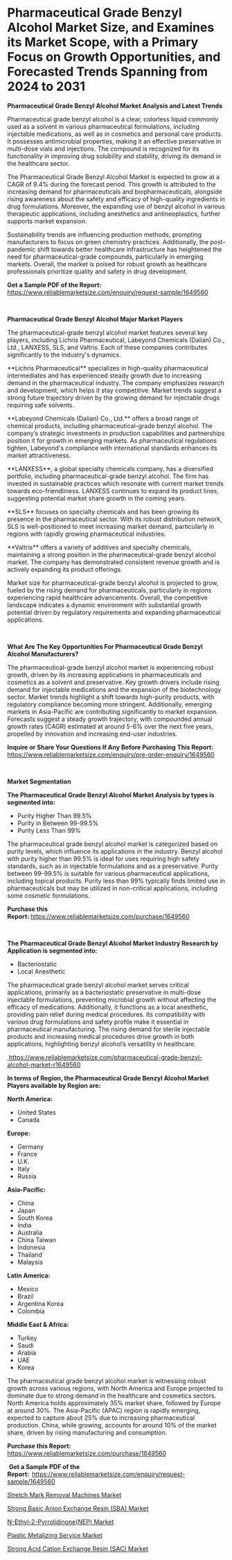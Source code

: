 <p><h1>Pharmaceutical Grade Benzyl Alcohol Market Size, and Examines its Market Scope, with a Primary Focus on Growth Opportunities, and Forecasted Trends Spanning from 2024 to 2031</h1></p><p><strong>Pharmaceutical Grade Benzyl Alcohol Market Analysis and Latest Trends</strong></p>
<p><p>Pharmaceutical grade benzyl alcohol is a clear, colorless liquid commonly used as a solvent in various pharmaceutical formulations, including injectable medications, as well as in cosmetics and personal care products. It possesses antimicrobial properties, making it an effective preservative in multi-dose vials and injections. The compound is recognized for its functionality in improving drug solubility and stability, driving its demand in the healthcare sector.</p><p>The Pharmaceutical Grade Benzyl Alcohol Market is expected to grow at a CAGR of 9.4% during the forecast period. This growth is attributed to the increasing demand for pharmaceuticals and biopharmaceuticals, alongside rising awareness about the safety and efficacy of high-quality ingredients in drug formulations. Moreover, the expanding use of benzyl alcohol in various therapeutic applications, including anesthetics and antineoplastics, further supports market expansion. </p><p>Sustainability trends are influencing production methods, prompting manufacturers to focus on green chemistry practices. Additionally, the post-pandemic shift towards better healthcare infrastructure has heightened the need for pharmaceutical-grade compounds, particularly in emerging markets. Overall, the market is poised for robust growth as healthcare professionals prioritize quality and safety in drug development.</p></p>
<p><strong>Get a Sample PDF of the Report:&nbsp;</strong> <a href="https://www.reliablemarketsize.com/enquiry/request-sample/1649560?utm_campaign=1590&utm_medium=2&utm_source=Github&utm_content=ia&utm_term=15102024&utm_id=pharmaceutical-grade-benzyl-alcohol">https://www.reliablemarketsize.com/enquiry/request-sample/1649560</a></p>
<p>&nbsp;</p>
<p><strong>Pharmaceutical Grade Benzyl Alcohol Major Market Players</strong></p>
<p><p>The pharmaceutical-grade benzyl alcohol market features several key players, including Lichris Pharmaceutical, Labeyond Chemicals (Dalian) Co., Ltd., LANXESS, SLS, and Valtris. Each of these companies contributes significantly to the industry's dynamics.</p><p>**Lichris Pharmaceutical** specializes in high-quality pharmaceutical intermediates and has experienced steady growth due to increasing demand in the pharmaceutical industry. The company emphasizes research and development, which helps it stay competitive. Market trends suggest a strong future trajectory driven by the growing demand for injectable drugs requiring safe solvents.</p><p>**Labeyond Chemicals (Dalian) Co., Ltd.** offers a broad range of chemical products, including pharmaceutical-grade benzyl alcohol. The company’s strategic investments in production capabilities and partnerships position it for growth in emerging markets. As pharmaceutical regulations tighten, Labeyond's compliance with international standards enhances its market attractiveness.</p><p>**LANXESS**, a global specialty chemicals company, has a diversified portfolio, including pharmaceutical-grade benzyl alcohol. The firm has invested in sustainable practices which resonate with current market trends towards eco-friendliness. LANXESS continues to expand its product lines, suggesting potential market share growth in the coming years.</p><p>**SLS** focuses on specialty chemicals and has been growing its presence in the pharmaceutical sector. With its robust distribution network, SLS is well-positioned to meet increasing market demand, particularly in regions with rapidly growing pharmaceutical industries.</p><p>**Valtris** offers a variety of additives and specialty chemicals, maintaining a strong position in the pharmaceutical-grade benzyl alcohol market. The company has demonstrated consistent revenue growth and is actively expanding its product offerings.</p><p>Market size for pharmaceutical-grade benzyl alcohol is projected to grow, fueled by the rising demand for pharmaceuticals, particularly in regions experiencing rapid healthcare advancements. Overall, the competitive landscape indicates a dynamic environment with substantial growth potential driven by regulatory requirements and expanding pharmaceutical applications.</p></p>
<p>&nbsp;</p>
<p><strong>What Are The Key Opportunities For Pharmaceutical Grade Benzyl Alcohol Manufacturers?</strong></p>
<p><p>The pharmaceutical-grade benzyl alcohol market is experiencing robust growth, driven by its increasing applications in pharmaceuticals and cosmetics as a solvent and preservative. Key growth drivers include rising demand for injectable medications and the expansion of the biotechnology sector. Market trends highlight a shift towards high-purity products, with regulatory compliance becoming more stringent. Additionally, emerging markets in Asia-Pacific are contributing significantly to market expansion. Forecasts suggest a steady growth trajectory, with compounded annual growth rates (CAGR) estimated at around 5-6% over the next five years, propelled by innovation and increasing end-user industries.</p></p>
<p><strong>Inquire or Share Your Questions If Any Before Purchasing This Report:</strong> <a href="https://www.reliablemarketsize.com/enquiry/pre-order-enquiry/1649560?utm_campaign=1590&utm_medium=2&utm_source=Github&utm_content=ia&utm_term=15102024&utm_id=pharmaceutical-grade-benzyl-alcohol">https://www.reliablemarketsize.com/enquiry/pre-order-enquiry/1649560</a></p>
<p>&nbsp;</p>
<p><strong>Market Segmentation</strong></p>
<p><strong>The Pharmaceutical Grade Benzyl Alcohol Market Analysis by types is segmented into:</strong></p>
<p><ul><li>Purity Higher Than 99.5%</li><li>Purity in Between 99-99.5%</li><li>Purity Less Than 99%</li></ul></p>
<p><p>The pharmaceutical grade benzyl alcohol market is categorized based on purity levels, which influence its applications in the industry. Benzyl alcohol with purity higher than 99.5% is ideal for uses requiring high safety standards, such as in injectable formulations and as a preservative. Purity between 99-99.5% is suitable for various pharmaceutical applications, including topical products. Purity less than 99% typically finds limited use in pharmaceuticals but may be utilized in non-critical applications, including some cosmetic formulations.</p></p>
<p><strong>Purchase this Report:&nbsp;</strong><a href="https://www.reliablemarketsize.com/purchase/1649560?utm_campaign=1590&utm_medium=2&utm_source=Github&utm_content=ia&utm_term=15102024&utm_id=pharmaceutical-grade-benzyl-alcohol">https://www.reliablemarketsize.com/purchase/1649560</a></p>
<p>&nbsp;</p>
<p><strong>The Pharmaceutical Grade Benzyl Alcohol Market Industry Research by Application is segmented into:</strong></p>
<p><ul><li>Bacteriostatic</li><li>Local Anesthetic</li></ul></p>
<p><p>The pharmaceutical grade benzyl alcohol market serves critical applications, primarily as a bacteriostatic preservative in multi-dose injectable formulations, preventing microbial growth without affecting the efficacy of medications. Additionally, it functions as a local anesthetic, providing pain relief during medical procedures. Its compatibility with various drug formulations and safety profile make it essential in pharmaceutical manufacturing. The rising demand for sterile injectable products and increasing medical procedures drive growth in both applications, highlighting benzyl alcohol’s versatility in healthcare.</p></p>
<p><a href="https://www.reliablemarketsize.com/pharmaceutical-grade-benzyl-alcohol-market-r1649560?utm_campaign=1590&utm_medium=2&utm_source=Github&utm_content=ia&utm_term=15102024&utm_id=pharmaceutical-grade-benzyl-alcohol">&nbsp;https://www.reliablemarketsize.com/pharmaceutical-grade-benzyl-alcohol-market-r1649560</a></p>
<p><strong>In terms of Region, the Pharmaceutical Grade Benzyl Alcohol Market Players available by Region are:</strong></p>
<p>
    <p> <strong> North America: </strong>
        <ul>
            <li>United States</li>
            <li>Canada</li>
        </ul>
        </p> 
    <p> <strong> Europe: </strong>
        <ul>
            <li>Germany</li>
            <li>France</li>
            <li>U.K.</li>
            <li>Italy</li>
            <li>Russia</li>
        </ul>
        </p> 
    <p> <strong> Asia-Pacific: </strong>
        <ul>
            <li>China</li>
            <li>Japan</li>
            <li>South Korea</li>
            <li>India</li>
            <li>Australia</li>
            <li>China Taiwan</li>
            <li>Indonesia</li>
            <li>Thailand</li>
            <li>Malaysia</li>
        </ul>
        </p> 
    <p> <strong> Latin America: </strong>
        <ul>
            <li>Mexico</li>
            <li>Brazil</li>
            <li>Argentina Korea</li>
            <li>Colombia</li>
        </ul>
        </p> 
    <p> <strong> Middle East & Africa: </strong>
        <ul>
            <li>Turkey</li>
            <li>Saudi</li>
            <li>Arabia</li>
            <li>UAE</li>
            <li>Korea</li>
        </ul>
    </p>
    </p>
<p><p>The pharmaceutical grade benzyl alcohol market is witnessing robust growth across various regions, with North America and Europe projected to dominate due to strong demand in the healthcare and cosmetics sectors. North America holds approximately 35% market share, followed by Europe at around 30%. The Asia-Pacific (APAC) region is rapidly emerging, expected to capture about 25% due to increasing pharmaceutical production. China, while growing, accounts for around 10% of the market share, driven by rising manufacturing and consumption.</p></p>
<p><strong>Purchase this Report: </strong><a href="https://www.reliablemarketsize.com/purchase/1649560?utm_campaign=1590&utm_medium=2&utm_source=Github&utm_content=ia&utm_term=15102024&utm_id=pharmaceutical-grade-benzyl-alcohol">https://www.reliablemarketsize.com/purchase/1649560</a></p>
<p>&nbsp;<strong>Get a Sample PDF of the Report:&nbsp;&nbsp;</strong><a href="https://www.reliablemarketsize.com/enquiry/request-sample/1649560?utm_campaign=1590&utm_medium=2&utm_source=Github&utm_content=ia&utm_term=15102024&utm_id=pharmaceutical-grade-benzyl-alcohol">https://www.reliablemarketsize.com/enquiry/request-sample/1649560</a></p>
<p><strong></strong></p>
<p><p><a href="https://github.com/FlorianWolf90/Market-Research-Report-List-1/blob/main/stretch-mark-removal-machines-market.md?utm_campaign=1590&utm_medium=2&utm_source=Github&utm_content=ia&utm_term=15102024&utm_id=pharmaceutical-grade-benzyl-alcohol">Stretch Mark Removal Machines Market</a></p><p><a href="https://www.linkedin.com/pulse/strong-basic-anion-exchange-resin-sba-industry-sector-market-0lcyf?trk=public_post_embed_feed-article-content&utm_campaign=1590&utm_medium=2&utm_source=Github&utm_content=ia&utm_term=15102024&utm_id=pharmaceutical-grade-benzyl-alcohol">Strong Basic Anion Exchange Resin (SBA) Market</a></p><p><a href="https://www.linkedin.com/pulse/n-ethyl-2-pyrrolidinonenep-market-ecosystem-competitive-landscape-v0y8f?trk=public_post_embed_feed-article-content&utm_campaign=1590&utm_medium=2&utm_source=Github&utm_content=ia&utm_term=15102024&utm_id=pharmaceutical-grade-benzyl-alcohol">N-Ethyl-2-Pyrrolidinone(NEP) Market</a></p><p><a href="https://www.linkedin.com/pulse/plastic-metalizing-service-market-revolution-2024-2031-trends-vtxdf?trk=public_post_embed_feed-article-content&utm_campaign=1590&utm_medium=2&utm_source=Github&utm_content=ia&utm_term=15102024&utm_id=pharmaceutical-grade-benzyl-alcohol">Plastic Metalizing Service Market</a></p><p><a href="https://www.linkedin.com/pulse/strong-acid-cation-exchange-resin-sac-market-global-regional-65hqf?trk=public_post_embed_feed-article-content&utm_campaign=1590&utm_medium=2&utm_source=Github&utm_content=ia&utm_term=15102024&utm_id=pharmaceutical-grade-benzyl-alcohol">Strong Acid Cation Exchange Resin (SAC) Market</a></p></p>